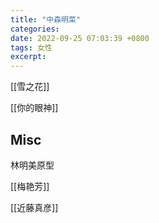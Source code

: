 ```yaml
---
title: "中森明菜"
categories: 
date: 2022-09-25 07:03:39 +0800
tags: 女性
excerpt: 
---
```



[[雪之花]]


[[你的眼神]]


## Misc

林明美原型


[[梅艳芳]]

[[近藤真彦]]

